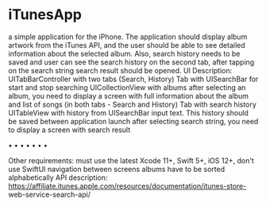 # iTunesApp

a simple application for the iPhone. The application should display album artwork from the iTunes API, and the user should be able to see detailed information about the selected album.
Also, search history needs to be saved and user can see the search history on the second tab, after tapping on the search string search result should be opened.
UI Description:
UITabBarController with two tabs (Search, History)
Tab with UISearchBar for start and stop searching
UICollectionView with albums
after selecting an album, you need to display a screen with full information about the album and list of songs (in both tabs - Search and History)
Tab with search history
UITableView with history from UISearchBar input text. This history should be saved between application launch
after selecting search string, you need to display a screen with search result

  •
• • •
• •
•
   
Other requirements:
must use the latest Xcode 11+, Swift 5+, iOS 12+, don't use SwiftUI
navigation between screens
albums have to be sorted alphabetically
API description: https://affiliate.itunes.apple.com/resources/documentation/itunes-store- web-service-search-api/
